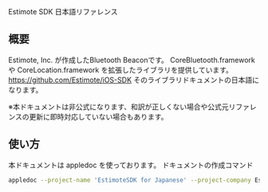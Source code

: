 Estimote SDK 日本語リファレンス

## 概要
Estimote, Inc. が作成したBluetooth Beaconです。
CoreBluetooth.framework や CoreLocation.framework を拡張したライブラリを提供しています。
https://github.com/Estimote/iOS-SDK
そのライブラリドキュメントの日本語になります。

※本ドキュメントは非公式になります、和訳が正しくない場合や公式元リファレンスの更新に即時対応していない場合もあります。

## 使い方
本ドキュメントは appledoc を使っております。
ドキュメントの作成コマンド

```Bash
appledoc --project-name 'EstimoteSDK for Japanese' --project-company Estimote --create-html --no-create-docset --no-repeat-first-par --output ./ ./Headers/
```
